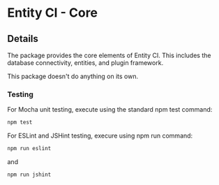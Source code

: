 # Entity CI - Core

## Details

The package provides the core elements of Entity CI. This includes the database
connectivity, entities, and plugin framework.

This package doesn't do anything on its own.

### Testing

For Mocha unit testing, execute using the standard npm test command:
```sh
npm test
```

For ESLint and JSHint testing, execure using npm run command:
```sh
npm run eslint
```
and
```sh
npm run jshint
```
